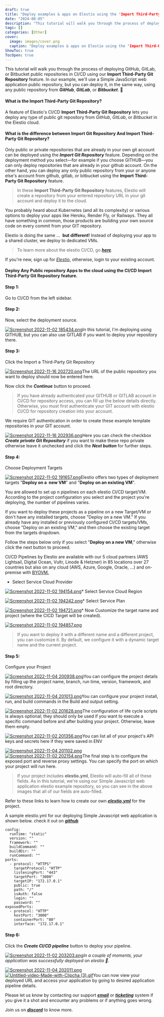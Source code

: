 ```yaml
---
draft: true
title: "Deploy examples & apps on Elestio using the "Import Third-Party Git Repository" feature"
date: "2024-08-05"
description: "This tutorial will walk you through the process of deploying GitHub, GitLab, or Bitbucket public repositories in CI/CD using our Import Third-Party Git Repository feature. In our example, we'll use a Simple JavaScript web application public repository, but you can deploy it, in the same way, using"
tags: []
categories: [Other]
cover:
  image: images/cover.png
  caption: "Deploy examples & apps on Elestio using the "Import Third-Party Git Repository" feature"
ShowToc: true
TocOpen: true
---
```



This tutorial will walk you through the process of deploying GitHub, GitLab, or Bitbucket public repositories in CI/CD using our **Import Third\-Party Git Repository** feature. In our example, we'll use a Simple JavaScript web application public repository, but you can deploy it, in the same way, using any public repository from ***GitHub***, ***GitLab***, or ***Bitbucket***. 🚀

#### What is the Import Third\-Party Git Repository?

A feature of Elestio's CI/CD **Import Third\-Party Git Repository** lets you deploy any type of public git repository from *GitHub*, *GitLab*, or *Bitbucket* in the Elestio cloud.

#### What is the difference between Import Git Repository And Import Third\-Party Git Repository?

Only public or private repositories that are already in your own git account can be deployed using the ***Import Git Repository*** feature. Depending on the deployment method you select—for example if you choose GITHUB—you can only deploy repositories that are already in your github account. On the other hand, you can deploy any only public repository from your or anyone else's account from github, gitlab, or bitbucket using the **Import Third\-Party Git Repository** feature.


> In these **Import Third\-Party Git Repository** features, Elestio will create a repository from your entered repository URL in your git account and deploy it to the cloud.

You probably heard about Kubernetes (and all its complexity) or various options to deploy your apps like Heroku, Render Fly, or Railways. They all have something in common, those products are building your own source code on every commit from your GIT repository.

Elestio is doing the same ...  **but different!** Instead of deploying your app to a shared cluster, we deploy to dedicated VMs.


> To learn more about the elestio CI/CD, go *[**here**](https://docs.elest.io/books/cicd-pipelines/page/overview?ref=blog.elest.io).*

If you're new, sign up for *[Elestio](https://dash.elest.io/?ref=blog.elest.io)*, otherwise, login to your existing account.

#### **Deploy Any Public repository Apps to the cloud using the CI/CD Import Third\-Party Git Repository feature.**

#### Step 1:

Go to CI/CD from the left sidebar.

#### Step 2:

Now, select the deployment source.

[![Screenshot 2022-11-02 185434.png](https://docs.elest.io/uploads/images/gallery/2022-11/scaled-1680-/screenshot-2022-11-02-185434.png)](https://docs.elest.io/uploads/images/gallery/2022-11/screenshot-2022-11-02-185434.png?ref=blog.elest.io)In this tutorial, I'm deploying using GITHUB, but you can also use GITLAB if you want to deploy your repository there.

#### Step 3:

Click the Import a Third\-Party Git Repository

[![Screenshot 2022-11-16 202720.png](https://docs.elest.io/uploads/images/gallery/2022-11/scaled-1680-/screenshot-2022-11-16-202720.png)](https://docs.elest.io/uploads/images/gallery/2022-11/screenshot-2022-11-16-202720.png?ref=blog.elest.io)The URL of the public repository you want to deploy should now be entered here.

Now click the ***Continue*** button to proceed.


> If you have already authenticated your GITHUB or GITLAB account in CI/CD for repository access, you can fill up the below details directly. Otherwise, you must first authenticate your GIT account with elestio CI/CD for repository creation into your account.

We require GIT authentication in order to create these example template repositories in your GIT account.

[![Screenshot 2022-11-16 202936.png](https://docs.elest.io/uploads/images/gallery/2022-11/scaled-1680-/screenshot-2022-11-16-202936.png)](https://docs.elest.io/uploads/images/gallery/2022-11/screenshot-2022-11-16-202936.png?ref=blog.elest.io)Here you can check the checkbox ***Create private Git Repository*** if you want to make these repo private otherwise leave it unchecked and click the ***Next button*** for further steps.

#### Step 4:

Choose Deployment Targets

[![Screenshot 2022-11-02 191657.png](https://docs.elest.io/uploads/images/gallery/2022-11/scaled-1680-/screenshot-2022-11-02-191657.png)](https://docs.elest.io/uploads/images/gallery/2022-11/screenshot-2022-11-02-191657.png?ref=blog.elest.io)Elestio offers two types of deployment targets "**Deploy on a  new VM**" and "**Deploy on an existing VM**".

You are allowed to set up n pipelines on each elestio CI/CD target/VM. According to the project configuration you select and the project you're deploying, the number of pipelines varies.

If you want to deploy these projects as a pipeline on a new Target/VM or don't have any installed targets, choose "Deploy on a new VM." If you already have any installed or previously configured CI/CD targets/VMs, choose "Deploy on an existing VM," and then choose the existing target from the targets dropdown.

Follow the steps below only if you select "**Deploy on a new VM**," otherwise click the next button to proceed.

CI/CD Pipelines by Elestio are available with our 5 cloud partners (AWS Lightsail, Digital Ocean, Vultr, Linode \& Hetzner) in 85 locations over 27 countries but also on any cloud (AWS, Azure, Google, Oracle, ...) and on\-premise with [BYOVM.](https://doc.elest.io/books/cloud-providers/page/byovm-bring-your-own-vm?ref=blog.elest.io)

* Select Service Cloud Provider

[![Screenshot 2022-11-02 194154.png](https://docs.elest.io/uploads/images/gallery/2022-11/scaled-1680-/screenshot-2022-11-02-194154.png)](https://docs.elest.io/uploads/images/gallery/2022-11/screenshot-2022-11-02-194154.png?ref=blog.elest.io)* Select Service Cloud Region

[![Screenshot 2022-11-02 194242.png](https://docs.elest.io/uploads/images/gallery/2022-11/scaled-1680-/screenshot-2022-11-02-194242.png)](https://docs.elest.io/uploads/images/gallery/2022-11/screenshot-2022-11-02-194242.png?ref=blog.elest.io)* Select Service Plan

[![Screenshot 2022-11-02 194721.png](https://docs.elest.io/uploads/images/gallery/2022-11/scaled-1680-/screenshot-2022-11-02-194721.png)](https://docs.elest.io/uploads/images/gallery/2022-11/screenshot-2022-11-02-194721.png?ref=blog.elest.io)* Now Customize the target name and project (where the CICD Target will be created).

[![Screenshot 2022-11-02 194857.png](https://docs.elest.io/uploads/images/gallery/2022-11/scaled-1680-/screenshot-2022-11-02-194857.png)](https://docs.elest.io/uploads/images/gallery/2022-11/screenshot-2022-11-02-194857.png?ref=blog.elest.io)
> If you want to deploy it with a different name and a different project, you can customize it. By default, we configure it with a dynamic target name and the current project.

#### Step 5:

Configure your Project

[![Screenshot 2022-11-04 200938.png](https://docs.elest.io/uploads/images/gallery/2022-11/screenshot-2022-11-04-200938.png)](https://docs.elest.io/uploads/images/gallery/2022-11/screenshot-2022-11-02-195655.png?ref=blog.elest.io)You can configure the project details by filling up the project name, branch, run time, version, framework, and root directory.

[![Screenshot 2022-11-04 201013.png](https://docs.elest.io/uploads/images/gallery/2022-11/screenshot-2022-11-04-201013.png)](https://docs.elest.io/uploads/images/gallery/2022-11/screenshot-2022-11-02-200718.png?ref=blog.elest.io)You can configure your project install, run, and build commands in the Build and output setting.

[![Screenshot 2022-11-02 201628.png](https://docs.elest.io/uploads/images/gallery/2022-11/scaled-1680-/screenshot-2022-11-02-201628.png)](https://docs.elest.io/uploads/images/gallery/2022-11/screenshot-2022-11-02-201628.png?ref=blog.elest.io)The configuration of life cycle scripts is always optional; they should only be used if you want to execute a specific command before and after building your project. Otherwise, leave them empty.

[![Screenshot 2022-11-02 201356.png](https://docs.elest.io/uploads/images/gallery/2022-11/scaled-1680-/screenshot-2022-11-02-201356.png)](https://docs.elest.io/uploads/images/gallery/2022-11/screenshot-2022-11-02-201356.png?ref=blog.elest.io)You can list all of your project's API keys and secrets here if they were saved in ENV

[![Screenshot 2022-11-04 201102.png](https://docs.elest.io/uploads/images/gallery/2022-11/screenshot-2022-11-04-201102.png)](https://docs.elest.io/uploads/images/gallery/2022-11/screenshot-2022-11-02-202142.png?ref=blog.elest.io)[![Screenshot 2022-11-02 202154.png](https://docs.elest.io/uploads/images/gallery/2022-11/scaled-1680-/screenshot-2022-11-02-202154.png)](https://docs.elest.io/uploads/images/gallery/2022-11/screenshot-2022-11-02-202154.png?ref=blog.elest.io)The final step is to configure the exposed port and reverse proxy settings. You can specify the port on which your project will run here.


> If your project includes **elestio.yml**, Elestio will auto\-fill all of these fields. As in this tutorial, we're using our Simple Javascript web application elestio example repository, so you can see in the above images that all of our fields are auto\-filled.

Refer to these links to learn how to create our own ***[elestio.yml](https://docs.elest.io/books/cicd-pipelines/page/create-your-own-template-elestioyml?ref=blog.elest.io)*** for the project.

A sample elestio.yml for our deploying Simple Javascript web application is shown below. check it out on ***[github](https://github.com/elestio-examples/static/blob/main/elestio.yml?ref=blog.elest.io)***


```
config:
  runTime: "static"
  version: ""
  framework: ""
  buildCommand: ""
  buildDir: ""
  runCommand: ""
ports:
  - protocol: "HTTPS"
    targetProtocol: "HTTP"
    listeningPort: "443"
    targetPort: "3000"
    targetIP: "172.17.0.1"
    public: true
    path: "/"
    isAuth: false
    login: ""
    password: ""
exposedPorts:
  - protocol: "HTTP"
    hostPort: "3000"
    containerPort: "80"
    interface: "172.17.0.1"
```
#### Step 6:

Click the ***Create CI/CD pipeline*** button to deploy your pipeline.

[![Screenshot 2022-11-02 203203.png](https://docs.elest.io/uploads/images/gallery/2022-11/scaled-1680-/screenshot-2022-11-02-203203.png)](https://docs.elest.io/uploads/images/gallery/2022-11/screenshot-2022-11-02-203203.png?ref=blog.elest.io)*In a couple of moments, your application was successfully deployed on elestio 🚀.*

[![Screenshot 2022-11-04 202011.png](https://docs.elest.io/uploads/images/gallery/2022-11/screenshot-2022-11-04-202011.png)](https://docs.elest.io/uploads/images/gallery/2022-11/screenshot-2022-11-02-205451.png?ref=blog.elest.io)[![Untitled-video-Made-with-Clipcha (3).gif](https://docs.elest.io/uploads/images/gallery/2022-11/untitled-video-made-with-clipcha-3.gif)](https://docs.elest.io/uploads/images/gallery/2022-11/untitled-video-made-with-clipcha-2.gif?ref=blog.elest.io)You can now view your deployed URL and access your application by going to desired application pipeline details.

Please let us know by contacting our support [***email***](mailto:support@elest.io) or ***[ticketing](https://dash.elest.io/support/creation?ref=blog.elest.io)*** system if you give it a shot and encounter any problems or if anything goes wrong.

Join us on [***discord***](https://discord.gg/4T4JGaMYrD?ref=blog.elest.io) to know more.



